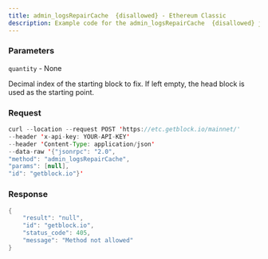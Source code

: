 ```yaml
---
title: admin_logsRepairCache  {disallowed} - Ethereum Classic
description: Example code for the admin_logsRepairCache  {disallowed} json-rpc method. Сomplete guide on how to use admin_logsRepairCache  {disallowed} json-rpc in GetBlock.io Web3 documentation.
---
```


### Parameters


`quantity` - None

Decimal index of the starting block to fix. If left empty, the head
block is used as the starting point.

### Request

``` java
curl --location --request POST 'https://etc.getblock.io/mainnet/' 
--header 'x-api-key: YOUR-API-KEY' 
--header 'Content-Type: application/json' 
--data-raw '{"jsonrpc": "2.0",
"method": "admin_logsRepairCache",
"params": [null],
"id": "getblock.io"}'
```

###  Response

``` java
{
    "result": "null",
    "id": "getblock.io",
    "status_code": 405,
    "message": "Method not allowed"
}
```

